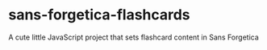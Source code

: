 # sans-forgetica-flashcards
A cute little JavaScript project that sets flashcard content in Sans Forgetica

